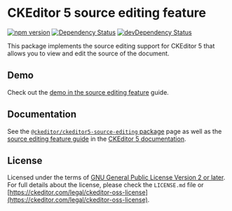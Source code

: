 CKEditor 5 source editing feature
========================================

[![npm version](https://badge.fury.io/js/%40ckeditor%2Fckeditor5-source-editing.svg)](https://www.npmjs.com/package/@ckeditor/ckeditor5-source-editing)
[![Dependency Status](https://david-dm.org/ckeditor/ckeditor5-source-editing/status.svg)](https://david-dm.org/ckeditor/ckeditor5-source-editing)
[![devDependency Status](https://david-dm.org/ckeditor/ckeditor5-source-editing/dev-status.svg)](https://david-dm.org/ckeditor/ckeditor5-source-editing?type=dev)

This package implements the source editing support for CKEditor 5 that allows you to view and edit the source of the document.

## Demo

Check out the [demo in the source editing feature](https://ckeditor.com/docs/ckeditor5/latest/features/source-editing.html#demo) guide.

## Documentation

See the [`@ckeditor/ckeditor5-source-editing` package](https://ckeditor.com/docs/ckeditor5/latest/api/source-editing.html) page as well as the [source editing feature guide](https://ckeditor.com/docs/ckeditor5/latest/features/source-editing.html) in the [CKEditor 5 documentation](https://ckeditor.com/docs/ckeditor5/latest/).

## License

Licensed under the terms of [GNU General Public License Version 2 or later](http://www.gnu.org/licenses/gpl.html). For full details about the license, please check the `LICENSE.md` file or [https://ckeditor.com/legal/ckeditor-oss-license](https://ckeditor.com/legal/ckeditor-oss-license).
